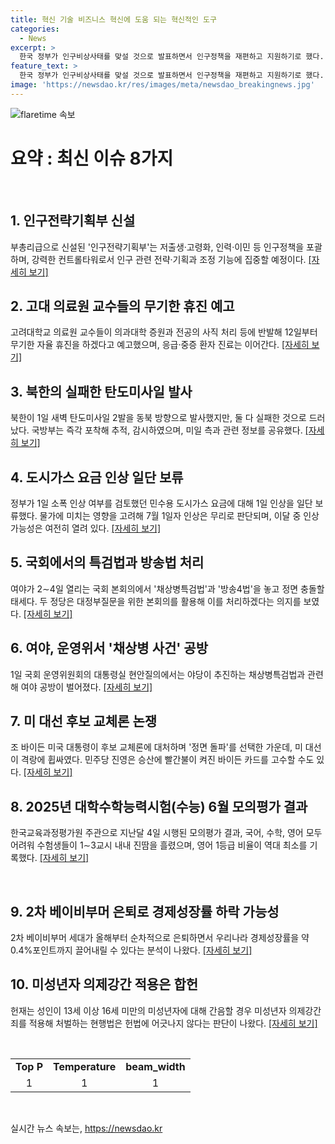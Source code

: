 ```yaml
---
title: 혁신 기술 비즈니스 혁신에 도움 되는 혁신적인 도구
categories:
  - News
excerpt: >
  한국 정부가 인구비상사태를 맞설 것으로 발표하면서 인구정책을 재편하고 지원하기로 했다. 또한 北는 탄도미사일 2발을 발사했으나 1발은 실패하고 평양 인근에 떨어졌다. 정부는 원가 이하 가스요금 7월1일자 인상을 보류했으며, 여야 간의 특검법과 방송법 처리와 관련한 공방이 이뤄지고 있다. 바이든 대통령은 후보교체론에 대응하여 끝까지 간다며 강렬한 대응을 보여주고 있다. 또한 6월 모평의 고 난이도 문항과 2차 베이비부머의 은퇴로 인한 경제성장률에 대한 우려가 제기되고 있는 상황이며, 헌재는 13~16세와의 성관계에 대하여 미성년자 의제강간 적용은 합헌이라는 판결을 내렸다.
feature_text: >
  한국 정부가 인구비상사태를 맞설 것으로 발표하면서 인구정책을 재편하고 지원하기로 했다. 또한 北는 탄도미사일 2발을 발사했으나 1발은 실패하고 평양 인근에 떨어졌다. 정부는 원가 이하 가스요금 7월1일자 인상을 보류했으며, 여야 간의 특검법과 방송법 처리와 관련한 공방이 이뤄지고 있다. 바이든 대통령은 후보교체론에 대응하여 끝까지 간다며 강렬한 대응을 보여주고 있다. 또한 6월 모평의 고 난이도 문항과 2차 베이비부머의 은퇴로 인한 경제성장률에 대한 우려가 제기되고 있는 상황이며, 헌재는 13~16세와의 성관계에 대하여 미성년자 의제강간 적용은 합헌이라는 판결을 내렸다.
image: 'https://newsdao.kr/res/images/meta/newsdao_breakingnews.jpg'
---
```


<p><img src="https://newsdao.kr/res/images/meta/newsdao_breakingnews.jpg" alt="flaretime 속보" /></p>

<h1 data-ke-size="size26">요약 : 최신 이슈 8가지</h1>

<p data-ke-size="size16">&nbsp;</p>

<h2 data-ke-size="size26">1. <b>인구전략기획부 신설</b></h2>

<p data-ke-size="size16">부총리급으로 신설된 '인구전략기획부'는 저출생·고령화, 인력·이민 등 인구정책을 포괄하며, 강력한 컨트롤타워로서 인구 관련 전략·기획과 조정 기능에 집중할 예정이다.  <a href="https://www.yna.co.kr/view/AKR20240701065151530">[자세히 보기]</a></p>

<h2 data-ke-size="size26">2. <b>고대 의료원 교수들의 무기한 휴진 예고</b></h2>

<p data-ke-size="size16">고려대학교 의료원 교수들이 의과대학 증원과 전공의 사직 처리 등에 반발해 12일부터 무기한 자율 휴진을 하겠다고 예고했으며, 응급·중증 환자 진료는 이어간다.  <a href="https://www.yna.co.kr/view/AKR20240701058400530">[자세히 보기]</a></p>

<h2 data-ke-size="size26">3. <b>북한의 실패한 탄도미사일 발사</b></h2>

<p data-ke-size="size16">북한이 1일 새벽 탄도미사일 2발을 동북 방향으로 발사했지만, 둘 다 실패한 것으로 드러났다. 국방부는 즉각 포착해 추적, 감시하였으며, 미일 측과 관련 정보를 공유했다.  <a href="https://www.yna.co.kr/view/AKR20240701002355504">[자세히 보기]</a></p>

<h2 data-ke-size="size26">4. <b>도시가스 요금 인상 일단 보류</b></h2>

<p data-ke-size="size16">정부가 1일 소폭 인상 여부를 검토했던 민수용 도시가스 요금에 대해 1일 인상을 일단 보류했다. 물가에 미치는 영향을 고려해 7월 1일자 인상은 무리로 판단되며, 이달 중 인상 가능성은 여전히 열려 있다.  <a href="https://www.yna.co.kr/view/AKR20240701054600003">[자세히 보기]</a></p>

<h2 data-ke-size="size26">5. <b>국회에서의 특검법과 방송법 처리</b></h2>

<p data-ke-size="size16">여야가 2∼4일 열리는 국회 본회의에서 '채상병특검법'과 '방송4법'을 놓고 정면 충돌할 태세다. 두 정당은 대정부질문을 위한 본회의를 활용해 이를 처리하겠다는 의지를 보였다.  <a href="https://www.yna.co.kr/view/AKR20240701054400001">[자세히 보기]</a></p>

<h2 data-ke-size="size26">6. <b>여야, 운영위서 '채상병 사건' 공방</b></h2>

<p data-ke-size="size16">1일 국회 운영위원회의 대통령실 현안질의에서는 야당이 추진하는 채상병특검법과 관련해 여야 공방이 벌어졌다.  <a href="https://www.yna.co.kr/view/AKR20240701076800001">[자세히 보기]</a></p>

<h2 data-ke-size="size26">7. <b>미 대선 후보 교체론 논쟁</b></h2>

<p data-ke-size="size16">조 바이든 미국 대통령이 후보 교체론에 대처하며 '정면 돌파'를 선택한 가운데, 미 대선이 격랑에 휩싸였다. 민주당 진영은 승산에 빨간불이 켜진 바이든 카드를 고수할 수도 있다.  <a href="https://www.yna.co.kr/view/AKR20240701082000009">[자세히 보기]</a></p>

<h2 data-ke-size="size26">8. <b>2025년 대학수학능력시험(수능) 6월 모의평가 결과</b></h2>

<p data-ke-size="size16">한국교육과정평가원 주관으로 지난달 4일 시행된 모의평가 결과, 국어, 수학, 영어 모두 어려워 수험생들이 1∼3교시 내내 진땀을 흘렸으며, 영어 1등급 비율이 역대 최소를 기록했다.  <a href="https://www.yna.co.kr/view/AKR20240701079300530">[자세히 보기]</a></p>

<p data-ke-size="size16">&nbsp;</p>

<h2 data-ke-size="size26">9. <b>2차 베이비부머 은퇴로 경제성장률 하락 가능성</b></h2>

<p data-ke-size="size16">2차 베이비부머 세대가 올해부터 순차적으로 은퇴하면서 우리나라 경제성장률을 약 0.4%포인트까지 끌어내릴 수 있다는 분석이 나왔다.  <a href="https://www.yna.co.kr/view/AKR20240701064900002">[자세히 보기]</a></p>

<h2 data-ke-size="size26">10. <b>미성년자 의제강간 적용은 합헌</b></h2>

<p data-ke-size="size16">헌재는 성인이 13세 이상 16세 미만의 미성년자에 대해 간음할 경우 미성년자 의제강간죄를 적용해 처벌하는 현행법은 헌법에 어긋나지 않다는 판단이 나왔다.  <a href="https://www.yna.co.kr/view/AKR20240701075500004">[자세히 보기]</a></p>

<p data-ke-size="size16">&nbsp;</p>

<table>
  <tbody>
    <tr>
      <td style="text-align: center; height: 17px;"><b> Top P</b></td>
      <td style="text-align: center; height: 17px;"><b>Temperature</b></td>
      <td style="text-align: center; height: 17px;"><b>beam_width</b></td>
    </tr>
    <tr>
      <td style="text-align: center; height: 17px;">1</td>
      <td style="text-align: center; height: 17px;">1</td>
      <td style="text-align: center; height: 17px;">1</td>
    </tr>
  </tbody>
</table>

<p data-ke-size="size16">&nbsp;</p>
실시간 뉴스 속보는, <a href="https://newsdao.kr" rel="dofollow">https://newsdao.kr</a>


